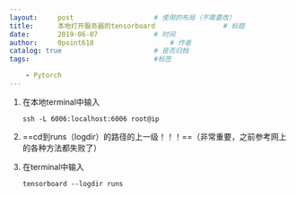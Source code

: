 ```yaml
---
layout:     post   				    # 使用的布局（不需要改）
title:      本地打开服务器的tensorboard 				# 标题 
date:       2019-06-07 				# 时间
author:     0point618					# 作者
catalog: true 						# 是否归档
tags:								#标签

    - Pytorch
---
```


1. 在本地terminal中输入

   ```
   ssh -L 6006:localhost:6006 root@ip
   ```

2. ==cd到runs（logdir）的路径的上一级！！！==（非常重要，之前参考网上的各种方法都失败了）

3. 在terminal中输入

   ```
   tensorboard --logdir runs
   ```

   